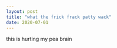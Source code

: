 ```yaml
---
layout: post
title: "what the frick frack patty wack"
date: 2020-07-01
---
```


this is hurting my pea brain
